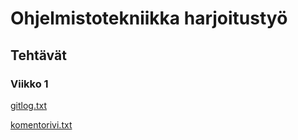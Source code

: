 # Ohjelmistotekniikka harjoitustyö

## Tehtävät

### Viikko 1

[gitlog.txt](https://github.com/akskokki/ot-harjoitustyo/blob/master/laskarit/viikko1/gitlog.txt)

[komentorivi.txt](https://github.com/akskokki/ot-harjoitustyo/blob/master/laskarit/viikko1/komentorivi.txt)

